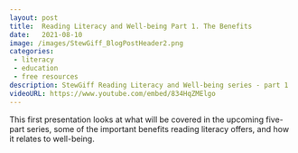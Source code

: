 ```yaml
---
layout: post
title:  Reading Literacy and Well-being Part 1. The Benefits
date:   2021-08-10
image: /images/StewGiff_BlogPostHeader2.png
categories: 
 - literacy
 - education
 - free resources
description: StewGiff Reading Literacy and Well-being series - part 1
videoURL: https://www.youtube.com/embed/834HqZMElgo
---
```

This first presentation looks at what will be covered in the upcoming five-part series, some of the important benefits reading literacy offers, and how it relates to well-being.
